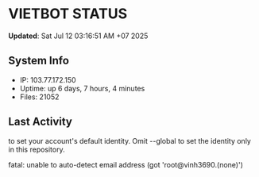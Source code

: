 # VIETBOT STATUS
**Updated**: Sat Jul 12 03:16:51 AM +07 2025

## System Info
- IP: 103.77.172.150
- Uptime: up 6 days, 7 hours, 4 minutes
- Files: 21052

## Last Activity

to set your account's default identity.
Omit --global to set the identity only in this repository.

fatal: unable to auto-detect email address (got 'root@vinh3690.(none)')
